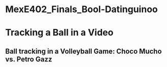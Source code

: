 # MexE402_Finals_Bool-Datinguinoo
# Tracking a Ball in a Video
## Ball tracking in a Volleyball Game: Choco Mucho vs. Petro Gazz

